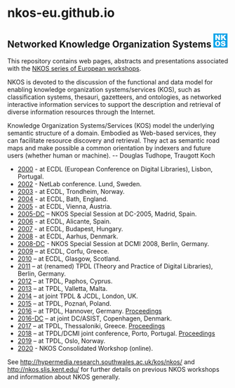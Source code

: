 # nkos-eu.github.io

## Networked Knowledge Organization Systems ![NKOS](/favicon.png)

This repository contains web pages, abstracts and presentations associated with the [NKOS series of European workshops](https://nkos-eu.github.io/).

NKOS is devoted to the discussion of the functional and data model for enabling knowledge organization systems/services (KOS),
such as classification systems, thesauri, gazetteers, and ontologies, as networked interactive information services to support
the description and retrieval of diverse information resources through the Internet.

Knowledge Organization Systems/Services (KOS) model the underlying semantic structure of a domain. Embodied as Web-based services, they can facilitate resource discovery and retrieval. They act as semantic road maps and make possible a common orientation by indexers and future users (whether human or machine). -- Douglas Tudhope, Traugott Koch

- [2000](./2000) - at ECDL (European Conference on Digital Libraries), Lisbon, Portugal.
- [2002](./2002) - NetLab conference. Lund, Sweden.
- [2003](./2003) - at ECDL, Trondheim, Norway.
- [2004](./2004) - at ECDL, Bath, England.
- [2005](./2005) - at ECDL, Vienna, Austria.
- [2005-DC](./2005-DC) – NKOS Special Session at DC-2005, Madrid, Spain.
- [2006](./2006) - at ECDL, Alicante, Spain.
- [2007](./2007) - at ECDL, Budapest, Hungary.
- [2008](./2008) - at ECDL, Aarhus, Denmark.
- [2008-DC](./2008-DC) - NKOS Special Session at DCMI 2008, Berlin, Germany.
- [2009](./2009) – at ECDL, Corfu, Greece.
- [2010](./2010) – at ECDL, Glasgow, Scotland.
- [2011](./2011) – at (renamed) TPDL (Theory and Practice of Digital Libraries), Berlin, Germany.
- [2012](./2012) – at TPDL, Paphos, Cyprus.
- [2013](./2013) – at TPDL, Valletta, Malta.
- [2014](./2014) – at joint TPDL & JCDL, London, UK.
- [2015](./2015) – at TPDL, Poznań, Poland.
- [2016](./2016) – at TPDL, Hannover, Germany. [Proceedings](http://ceur-ws.org/Vol-1676/)
- [2016-DC](./2016-DC) – at joint DC/ASIST, Copenhagen, Denmark.
- [2017](./2017) – at TPDL, Thessaloniki, Greece. [Proceedings](http://ceur-ws.org/Vol-1937/)
- [2018](./2018) – at TPDL/DCMI joint conference, Porto, Portugal. [Proceedings](http://ceur-ws.org/Vol-2200/)
- [2019](./2019) – at TPDL, Oslo, Norway.
- [2020](./2020) - NKOS Consolidated Workshop (online).

See http://hypermedia.research.southwales.ac.uk/kos/nkos/ and http://nkos.slis.kent.edu/ for further details
on previous NKOS workshops and information about NKOS generally.
